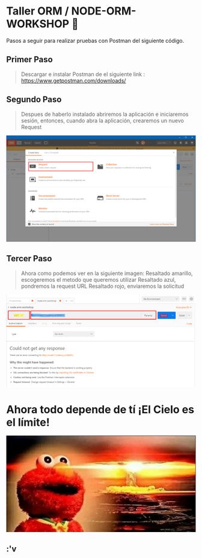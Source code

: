 # Taller ORM / NODE-ORM-WORKSHOP 🚀

Pasos a seguir para realizar pruebas con Postman del siguiente código.

## Primer Paso
> Descargar e instalar Postman de el siguiente link : https://www.getpostman.com/downloads/

## Segundo Paso
> Despues de haberlo instalado abriremos la aplicación e iniciaremos sesión, entonces, cuando abra la aplicación, crearemos un nuevo Request


![Figura 14.1](images/postman_1.png)


## Tercer Paso
> Ahora como podemos ver en la siguiente imagen:
> Resaltado amarillo, escogeremos el metodo que queremos utilizar
> Resaltado azul, pondremos la request URL
> Resaltado rojo, enviaremos la solicitud

![Figura 14.1](images/postman_2.png)


# Ahora todo depende de tí ¡El Cielo es el límite!
![Figura 14.1](images/final.png)

## :'v
